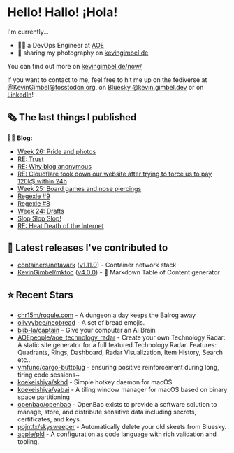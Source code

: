 # Hello! Hallo! ¡Hola!

I'm currently...
- 👨‍💻 a DevOps Engineer at [AOE](https://aoe.com)
- 📸 sharing my photography on [kevingimbel.de](https://kevingimbel.de/photography)

You can find out more on [kevingimbel.de/now/](https://kevingimbel.de/now/)

If you want to contact to me, feel free to hit me up on the fediverse at [@KevinGimbel@fosstodon.org](https://fosstodon.org/@KevinGimbel), on [Bluesky @kevin.gimbel.dev](https://bsky.app/profile/kevin.gimbel.dev) or on [LinkedIn](https://www.linkedin.com/in/kevingimbel/)!

## 🗞 The last things I published

🧑‍💻 **Blog:**

- [Week 26: Pride and photos](https://kevingimbel.de/blog/2024/05/week-26-pride-and-photos/)
- [RE: Trust](https://kevingimbel.de/blog/2024/05/re-trust/)
- [RE: Why blog anonymous](https://kevingimbel.de/blog/2024/05/re-why-blog-anonymous/)
- [RE: Cloudflare took down our website after trying to force us to pay 120k$ within 24h](https://kevingimbel.de/blog/2024/05/re-cloudflare-took-down-our-website-after-trying-to-force-us-to-pay-120k-within-24h/)
- [Week 25: Board games and nose piercings](https://kevingimbel.de/blog/2024/05/week-25-board-games-and-nose-piercings/)
- [Regexle #9](https://kevingimbel.de/blog/2024/05/regexle-9/)
- [Regexle #8](https://kevingimbel.de/blog/2024/05/regexle-8/)
- [Week 24: Drafts](https://kevingimbel.de/blog/2024/05/week-24-drafts/)
- [Slop Slop Slop!](https://kevingimbel.de/blog/2024/05/slop-slop-slop/)
- [RE: Heat Death of the Internet](https://kevingimbel.de/blog/2024/05/re-heat-death-of-the-internet/)

## 🔭 Latest releases I've contributed to

- [containers/netavark](https://github.com/containers/netavark) ([v1.11.0](https://github.com/containers/netavark/releases/tag/v1.11.0)) - Container network stack
- [KevinGimbel/mktoc](https://github.com/KevinGimbel/mktoc) ([v4.0.0](https://github.com/KevinGimbel/mktoc/releases/tag/v4.0.0)) - 🦀 Markdown Table of Content generator

## ⭐ Recent Stars

- [chr15m/rogule.com](https://github.com/chr15m/rogule.com) - A dungeon a day keeps the Balrog away
- [olivvybee/neobread](https://github.com/olivvybee/neobread) - A set of bread emojis.
- [blib-la/captain](https://github.com/blib-la/captain) - Give your computer an AI Brain
- [AOEpeople/aoe_technology_radar](https://github.com/AOEpeople/aoe_technology_radar) - Create your own Technology Radar: A static site generator for a full featured Technology Radar. Features: Quadrants, Rings, Dashboard, Radar Visualization, Item History, Search etc..
- [vmfunc/cargo-buttplug](https://github.com/vmfunc/cargo-buttplug) -  ensuring positive reinforcement during long, tiring code sessions~
- [koekeishiya/skhd](https://github.com/koekeishiya/skhd) -  Simple hotkey daemon for macOS
- [koekeishiya/yabai](https://github.com/koekeishiya/yabai) - A tiling window manager for macOS based on binary space partitioning
- [openbao/openbao](https://github.com/openbao/openbao) - OpenBao exists to provide a software solution to manage, store, and distribute sensitive data including secrets, certificates, and keys.
- [pojntfx/skysweeper](https://github.com/pojntfx/skysweeper) - Automatically delete your old skeets from Bluesky.
- [apple/pkl](https://github.com/apple/pkl) - A configuration as code language with rich validation and tooling.


